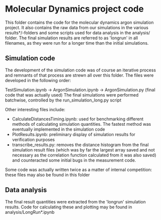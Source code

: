 # Molecular Dynamics project code
This folder contains the code for the molecular dynamics argon simulation project. It also contains the raw data from our simulations in the various results*/-folders and some scripts used for data analysis in the analysis/ folder. The final simulation results are referred to as 'longrun' in all filenames, as they were run for a longer time than the initial simulations.

## Simulation code
The development of the simulation code was of course an iterative process and remnants of that process are strewn all over this folder. The files were developed in the following order:

TestSimulation.ipynb -> ArgonSimulation.ipynb -> ArgonSimulation.py (final code that was actually used)
The final simulations were performed batchwise, controlled by the run_simulation_long.py script

Other interesting files include:
- CalculateDistancesTiming.ipynb: used for benchmarking different methods of calculating simulation quantities. The fastest method was eventually implemented in the simulation code
- PlotResults.ipynb: preliminary display of simulation results for verification purposes
- transcribe_results.py: removes the distance histogram from the final simulation result files (which was by far the largest array saved and not necessary as the correlation function calculated from it was also saved) and counteracted some initial bugs in the measurement code.

Some code was actually written twice as a matter of internal competition: these files may also be found in this folder

## Data analysis
The final result quantities were extracted from the 'longrun' simulation results. Code for calculating these and plotting may be found in analysis/LongRun*.ipynb